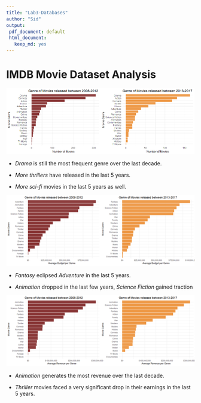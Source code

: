 ```yaml
---
title: "Lab3-Databases"
author: "Sid"
output:
 pdf_document: default
 html_document:
   keep_md: yes
---
```




# IMDB Movie Dataset Analysis

![Frequency of Movies per Genre](../results/resources/Frequency.png)


* *Drama* is still the most frequent genre over the last decade.

* *More thrillers* have released in the last 5 years.

* *More sci-fi* movies in the last 5 years as well.


![Average Budget per Genre](../results/resources/AverageBudget.png)





* *Fantasy* eclipsed *Adventure* in the last 5 years. 

* *Animation* dropped in the last few years, *Science Fiction* gained traction 



![Average Revenue per Genre](../results/resources/AverageRevenue.png)






* *Animation* generates the most revenue over the last decade.


* *Thriller* movies faced a very significant drop in their earnings in the last 5 years.










